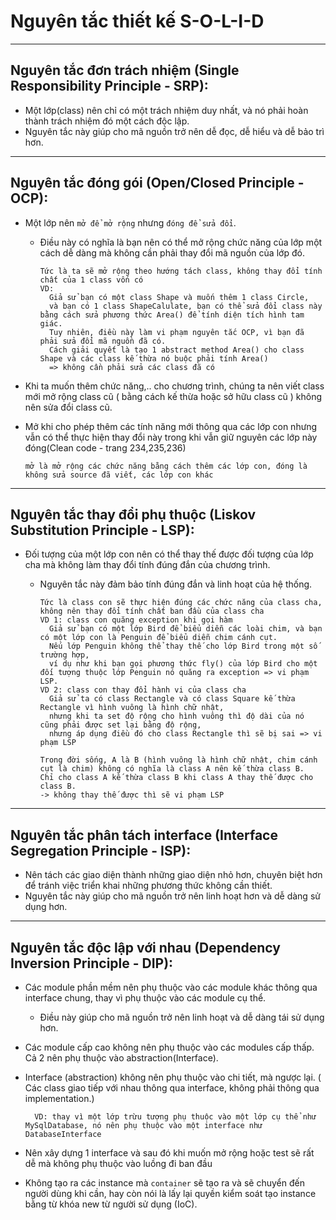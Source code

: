 
# Nguyên tắc thiết kế  S-O-L-I-D

***

## Nguyên tắc đơn trách nhiệm (Single Responsibility Principle - SRP): 

* Một lớp(class) nên chỉ có một trách nhiệm duy nhất, và nó phải hoàn thành trách nhiệm đó một cách độc lập. 
* Nguyên tắc này giúp cho mã nguồn trở nên dễ đọc, dễ hiểu và dễ bảo trì hơn.

**********

## Nguyên tắc đóng gói (Open/Closed Principle - OCP): 

* Một lớp nên `mở để mở rộng` nhưng `đóng để sửa đổi`. 
  * Điều này có nghĩa là bạn nên có thể mở rộng chức năng của lớp một cách dễ dàng mà không cần phải thay đổi mã nguồn của lớp đó.

        Tức là ta sẽ mở rộng theo hướng tách class, không thay đổi tính chất của 1 class vốn có
        VD:
          Giả sử bạn có một class Shape và muốn thêm 1 class Circle,
          và bạn có 1 class ShapeCalulate, bạn có thể sửa đổi class này bằng cách sửa phương thức Area() để tính diện tích hình tam giác. 
          Tuy nhiên, điều này làm vi phạm nguyên tắc OCP, vì bạn đã phải sửa đổi mã nguồn đã có.
          Cách giải quyết là tạo 1 abstract method Area() cho class Shape và các class kế thừa nó buộc phải tính Area()
          => không cần phải sửa các class đã có

* Khi ta muốn thêm chức năng,.. cho chương trình, chúng ta nên viết class mới mở rộng class cũ 
  ( bằng cách kế thừa hoặc sở hữu class cũ ) không nên sửa đổi class cũ.

* Mở khi cho phép thêm các tính năng mới thông qua các lớp con nhưng vẫn có thể thực hiện thay đổi này trong khi vẫn giữ
  nguyên các lớp này đóng(Clean code - trang 234,235,236)

      mở là mở rộng các chức năng bằng cách thêm các lớp con, đóng là không sửa source đã viết, các lớp con khác


**********

## Nguyên tắc thay đổi phụ thuộc (Liskov Substitution Principle - LSP): 

* Đối tượng của một lớp con nên có thể thay thế được đối tượng của lớp cha mà không làm thay đổi tính đúng đắn của chương trình. 
  * Nguyên tắc này đảm bảo tính đúng đắn và linh hoạt của hệ thống.

        Tức là class con sẽ thực hiện đúng các chức năng của class cha, không nên thay đổi tính chất ban đầu của class cha 
        VD 1: class con quăng exception khi gọi hàm
          Giả sử bạn có một lớp Bird để biểu diễn các loài chim, và bạn có một lớp con là Penguin để biểu diễn chim cánh cụt. 
          Nếu lớp Penguin không thể thay thế cho lớp Bird trong một số trường hợp, 
          ví dụ như khi bạn gọi phương thức fly() của lớp Bird cho một đối tượng thuộc lớp Penguin nó quăng ra exception => vi phạm LSP. 
        VD 2: class con thay đổi hành vi của class cha 
          Giả sử ta có class Rectangle và có class Square kế thừa Rectangle vì hình vuông là hình chữ nhật,
          nhưng khi ta set độ rộng cho hình vuông thì độ dài của nó cũng phải được set lại bằng độ rộng,
          nhưng áp dụng điều đó cho class Rectangle thì sẽ bị sai => vi phạm LSP

        Trong đời sống, A là B (hình vuông là hình chữ nhật, chim cánh cụt là chim) không có nghĩa là class A nên kế thừa class B.
        Chỉ cho class A kế thừa class B khi class A thay thế được cho class B. 
        -> không thay thế được thì sẽ vi phạm LSP

**********

## Nguyên tắc phân tách interface (Interface Segregation Principle - ISP): 

* Nên tách các giao diện thành những giao diện nhỏ hơn, chuyên biệt hơn để tránh việc triển khai những phương thức không cần thiết.
* Nguyên tắc này giúp cho mã nguồn trở nên linh hoạt hơn và dễ dàng sử dụng hơn.

**********

## Nguyên tắc độc lập với nhau (Dependency Inversion Principle - DIP): 

* Các module phần mềm nên phụ thuộc vào các module khác thông qua interface chung, thay vì phụ thuộc vào các module cụ thể. 
  * Điều này giúp cho mã nguồn trở nên linh hoạt và dễ dàng tái sử dụng hơn.

* Các module cấp cao không nên phụ thuộc vào các modules cấp thấp. Cả 2 nên phụ thuộc vào abstraction(Interface).

* Interface (abstraction) không nên phụ thuộc vào chi tiết, mà ngược lại. ( Các class giao tiếp với nhau thông qua interface, không phải thông qua implementation.)

        VD: thay vì một lớp trừu tượng phụ thuộc vào một lớp cụ thể như MySqlDatabase, nó nên phụ thuộc vào một interface như DatabaseInterface
* Nên xây dựng 1 interface và sau đó khi muốn mở rộng hoặc test sẽ rất dễ mà không phụ thuộc vào luồng đi ban đầu
* Không tạo ra các instance mà `container` sẽ tạo ra và sẽ chuyển đến người dùng khi cần, hay còn nói là lấy lại quyền
  kiểm soát tạo instance bằng từ khóa new từ người sử dụng (IoC).